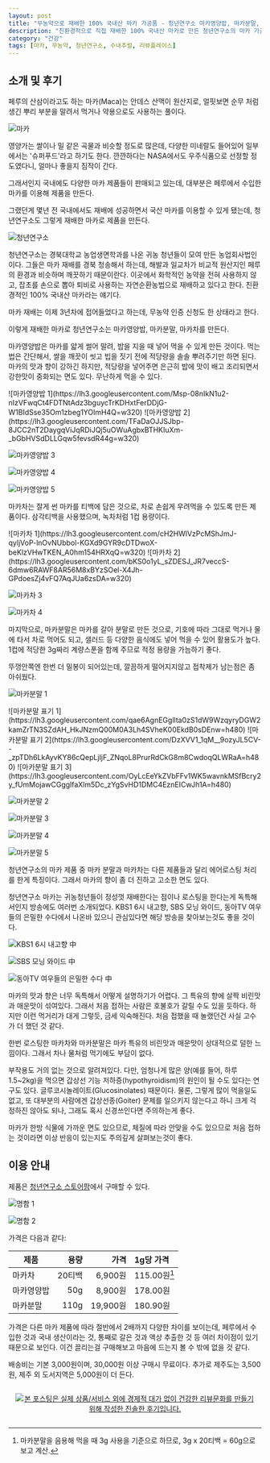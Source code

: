 ```yaml
---
layout: post
title: "무농약으로 재배한 100% 국내산 마카 가공품 - 청년연구소 마카영양밥, 마카분말, 마카차"
description: "친환경적으로 직접 재배한 100% 국내산 마카로 만든 청년연구소의 마카 가공품을 먹어보았다."
category: "건강"
tags: [마카, 무농약, 청년연구소, 수내추럴, 리뷰플레이스]
---
```


## 소개 및 후기

페루의 산삼이라고도 하는 마카(Maca)는 안데스 산맥이 원산지로,
얼핏보면 순무 처럼 생긴 뿌리 부분을
말려서 먹거나 약용으로도 사용하는 풀이다.

![마카](https://lh3.googleusercontent.com/-iCyc207ZBDY/WldKabsuMVI/AAAAAAAAdXU/bYlLkvlllwYFIuZgnV0Ad-OuQyertnNywCE0YBhgL/s560/youthlab-maca.jpg)

영양가는 쌀이나 밀 같은 곡물과 비슷할 정도로 많은데,
다양한 미네랄도 들어있어
일부에서는 '슈퍼푸드'라고 하기도 한다.
깐깐하다는 NASA에서도 우주식품으로 선정할 정도였다니,
얼마나 좋을지 짐작이 간다.

그래서인지 국내에도 다양한 마카 제품들이 판매되고 있는데,
대부분은 페루에서 수입한 마카를 이용해 제품을 만든다.

그랬던게 몇년 전 국내에서도 재배에 성공하면서
국산 마카를 이용할 수 있게 됐는데,
청년연구소도 그렇게 재배한 마카로 제품을 만든다.

![청년연구소](https://lh3.googleusercontent.com/-sgDFhEaw_1g/WldLEKRyPuI/AAAAAAAAdXo/ZRIesgWY22Eq0F-SGuFk9uDjZ9DhL-hGACE0YBhgL/s560/youthlab.jpg)

청년연구소는 경북대학교 농업생면학과를 나온 귀농 청년들이 모여 만든 농업회사법인이다.
그들은 마카 재배를 경북 청송해서 하는데,
해발과 일교차가 비교적 원산지인 페루의 환경과 비슷하며 깨끗하기 때문이란다.
이곳에서 화학적인 농약을 전혀 사용하지 않고,
잡초를 손으로 뽑아 퇴비로 사용하는 자연순환농법으로 재배하고 있다고 한다.
친환경적인 100% 국내산 마카라는 얘기다.

마카 재배는 이제 3년차에 접어들었다고 하는데,
무농약 인증 신청도 한 상태라고 한다.

이렇게 재배한 마카로 청년연구소는 마카영양밥, 마카분말, 마카차를 만든다.

마카영양밥은 마카를 얇게 썰어 말려,
밥을 지을 때 넣어 먹을 수 있게 만든 것이다.
먹는법은 간단해서,
쌀을 깨끗이 씻고 빕을 짓기 전에 적당량을 솔솔 뿌려주기만 하면 된다.
마카의 맛과 향이 강하긴 하지만,
적당량을 넣어주면 은근히 밥에 맛이 배고
조리되면서 강한맛이 중화되는 면도 있다.
무난하게 먹을 수 있다.

<p class="center" markdown="1">
![마카영양밥 1](https://lh3.googleusercontent.com/Msp-08nIkN1u2-nIzVFwqCt4FDTNtAdz3bguycTrKDHxtFerDDjG-W1BIdSse35Om1zbeg1YOlmH4Q=w320)
![마카영양밥 2](https://lh3.googleusercontent.com/TFaDaOJJSJbp-8JCC2nT2DaygqViJqRDiJQj5uOWuAgbxBTHKIuXm-_bGbHVSdDLLGqw5fevsdR44g=w320)
</p>

![마카영양밥 3](https://lh3.googleusercontent.com/RZtP_EZaSEuiLwjwuTfmqveZYjCWnaZm-ohRUBW0m4WLRjk2506YEVA0btjrLzjBQ2Rpua6hzgsJHQ=s560)

![마카영양밥 4](https://lh3.googleusercontent.com/6K-MN6oDP4XKj0T6YLl_n3jaa02jc8ts8eNVy1q3U-wQNgal4RgKRMF5z_PH_eykIHXDzjquxIxltw=s560)

![마카영양밥 5](https://lh3.googleusercontent.com/uHJ2cPSKbsgZWGBW_UrD0SuEJC3YCE03kjud0O-zOg91sb_tL0HfPjK1bFOVSsaBD7QqCY-2cxsIHw=s560)

마카차는 잘게 썬 마카를 티백에 담은 것으로,
차로 손쉽게 우려먹을 수 있도록 만든 제품이다.
삼각티백을 사용했으며, 녹차처럼 1컵 용량이다.

<p class="center" markdown="1">
![마카차 1](https://lh3.googleusercontent.com/cH2HWlVzPcMShJmJ-qyljVoP-lnOvNUbbol-KGXd9GYR9cDTDwoX-beKlzVHwTKEN_A0hm154HRXqQ=w320)
![마카차 2](https://lh3.googleusercontent.com/bKS0o1yL_sZDESJ_JR7veccS-6dmw6RAWF8AR56M8xBYzSOel-X4Jh-GPdoesZj4vFQ7AqJUa6zsDA=w320)
</p>

![마카차 3](https://lh3.googleusercontent.com/O4P1v4PLCLlNTkG0FvBzsHAykwrAKvstQ0zhqK7-2BOS89dmJxN0ux1jGIiRIlaNfkwvAUYuI0cFeQ=s560)

![마카차 4](https://lh3.googleusercontent.com/y7Uvso7xCFRT6OJofWHkHdFHjX5Kl6Bna2nrHFU9gqk1ZjWnawDoaKXUeOOuncr9hFMUAyBG0_tNcQ=s560)

마지막으로,
마카분말은 마카를 갈아 분말로 만든 것으로,
기호에 따라 그대로 먹거나 물에 타서 차로 먹어도 되고,
샐러드 등 다양한 음식에도 넣어 먹을 수 있어 활용도가 높다.
1컵에 적당한 3g짜리 계량스푼을 함께 주므로
적정 용량을 가늠하기 좋다.

뚜껑안쪽엔 한번 더 밀봉이 되어있는데,
깔끔하게 떨어지지않고 접착제가 남는점은 좀 아쉬웠다.

![마카분말 1](https://lh3.googleusercontent.com/2STX4erPDZ2j7QzhLPn8R8yhi7yKz3VH7VfWFleDpgzlb2OS9dEOC6ZQgZb8twxkV8mn0OmezHj4Uw=s560)

<p class="center" markdown="1">
![마카분말 표기 1](https://lh3.googleusercontent.com/qae6AgnEGgllta0zS1dW9WzqyryDGW2kamZrTN3SZdAH_HkJNzmQ00M0A3Lh4SVheK00EkdB0sDEnw=h480)
![마카분말 표기 2](https://lh3.googleusercontent.com/DzXVV1_1qM__9ozyJL5CV--_zpTDh6LkAyvKY86cQepLjIjF_ZNqoL8PrurRdCkG8m8CwdoqQLWRaA=h480)
![마카분말 표기 3](https://lh3.googleusercontent.com/OyLcEeYkZVbFFv1WK5wavnkMSfBcry2y_fUmMojawCGgglfaXlm5Dc_zYgSvHD1DMC4EznEICwJh1A=h480)
</p>

![마카분말 2](https://lh3.googleusercontent.com/gg9f9KcKYitHbLPOrzAhxFYYWaPUKQpOKjwi9PzQY85uiaT75W90echFlSI8V7HaoKEoeWb9JKJhBA=s560)

![마카분말 3](https://lh3.googleusercontent.com/IypU9wz-512JY9qtuI6D-ZfsAxItL1SY_cyp2k7zo0_DVo4QGMne703U7L3U-jshajhi3uSuY_1dDQ=s560)

![마카분말 4](https://lh3.googleusercontent.com/daKS91WC5z5dHulcmwL4O3LLyuW8s8BMOEZuaONfrh1nc2elPnxwFyG1PL3ABEF07jN4ccp2nFTzsw=s560)

![마카분말 5](https://lh3.googleusercontent.com/hVMWMeEnfHwcx29zQGG44H-dxMGaqLgbmGhHxAHFZ9d9v73C31f9SxW3gVqhSi_6AtUAbiXV1J2FyQ=s560)

청년연구소의 마카 제품 중 마카 분말과 마카차는
다른 제품들과 달리 에어로스팅 처리를 한게 특징이다.
그래서 마카의 향이 좀 더 진하고 고소한 면도 있다.

청년연구소 마카는
귀농청년들이 정성껏 재배한다는 점이나
로스팅을 한다는게 독특해서인지 방송에도 여러번 소개되었다.
KBS1 6시 내고향,
SBS 모닝 와이드,
동아TV 여우들의 은밀한 수다에서 나온바 있으니
관심있다면 해당 방송을 찾아보는것도 좋을 것이다.

![KBS1 6시 내고향 中](https://lh3.googleusercontent.com/-vckDVeRRIkA/WldSBOSbX6I/AAAAAAAAdck/j8ur1QtOGeQLPotUOaHbXmoIsi0r9Z76ACE0YBhgL/s560/youthlab-maca-tv-kbs1.jpg)

![SBS 모닝 와이드 中](https://lh3.googleusercontent.com/-gsqpzqj7hIg/WldSLXhIh0I/AAAAAAAAdc0/Duq0z4aAqjEL7-VPfVvZRzOFeOb5OfYkwCE0YBhgL/s560/youthlab-maca-tv-sbs.jpg)

![동아TV 여우들의 은밀한 수다 中](https://lh3.googleusercontent.com/-3xoPkSPGIYg/WldSSvjxUvI/AAAAAAAAddM/JXhJVRTm41sZZdQA-5PIJU3-6JIjx6aNQCE0YBhgL/s560/youthlab-maca-tv-dongatv.jpg)

마카의 맛과 향은 너무 독특해서 어떻게 설명하기가 어렵다.
그 특유의 향에 살짝 비린맛과 매운맛이 섞여있다.
그래서 처음 접하는 사람은 호불호가 갈릴 수도 있을 듯하다.
하지만 이런 먹거리가 대게 그렇듯, 금세 익숙해진다.
처음 접했을 때 놀랬던건 사실 고수가 더 했던 것 같다.

한번 로스팅한 마카차와 마카분말은 마카 특유의 비린맛과 매운맛이 상대적으로 덜한 느낌이다.
그래서 차나 물처럼 먹기에도 부담이 없다.

부작용도 거의 없는 것으로 알려져있다.
다만, 엄청나게 많은 양(예를 들어, 하루 1.5~2kg)을 먹으면
갑상선 기능 저하증(hypothyroidism)의 원인이 될 수도 있다는 연구도 있다.
글루코시놀레이트(Glucosinolates) 때문이다.
물론, 그렇게 많이 먹을일도 없고,
또 대부분의 사람에겐 갑상선종(Goiter) 문제를 일으키지 않는다고 하니
크게 걱정하진 않아도 되나,
그래도 혹시 신경쓰인다면 주의하는게 좋다.

마카가 한방 식물에 가까운 면도 있으므로,
체질에 따라 안맞을 수도 있으므로
처음 접하는 것이라면 이상 반응이 있는지도 주의깊게 살펴보는것이 좋다.



## 이용 안내

제품은 [청년연구소 스토어팜](http://storefarm.naver.com/youthlab10)에서 구매할 수 있다.

![명함 1](https://lh3.googleusercontent.com/hNDwI3WuQ3NlL1W_5Vt5popjwmOAoXOSLFLviC0E0yj4mm_0xMdG-1S_OOBrD5trQesBmvmMxaxozQ=s480)

![명함 2](https://lh3.googleusercontent.com/ca4BfqZW5iIpIOdJYceOej5ppXaOxX64iJxb-M5QsgUbPabV5igiKTIX5BL-miHyOtP8kwh5yaCM8w=s480)

가격은 다음과 같다:

제품       | 용량   | 가격     | 1g당 가격
-----------|-------:|---------:|:-------------
마카차     | 20티백 |  6,900원 | 115.00원[^1]
마카영양밥 |    50g |  8,900원 | 178.00원
마카분말   |   110g | 19,900원 | 180.90원

[^1]: 마카분말을 음용해 먹을 때 3g 사용을 기준으로 하므로, 3g x 20티백 = 60g으로 보고 계산.

가격은 다른 마카 제품에 따라 절반에서 2배까지 다양한 차이를 보이는데,
페루에서 수입한 것과 국내 생산이라는 것,
통째로 갈은 것과 액상 추출한 것 등
여러 차이점이 있기 때문으로 보인다.
이건 끌리는걸 구매해보고 마음에 드는지 볼 수 밖에 없을 것 같다.

배송비는 기본 3,000원이며,
30,000원 이상 구매시 무료이다.
추가로 제주도는 3,500원, 제주 외 도서지역은 5,000원이 더 든다.



<div style="text-align: center; padding: 1em;"><a href="http://reviewplace.co.kr/detail.php?number=11339" target="_blank"><img src="http://reviewplace.co.kr/blog_traffic.php?key=MTEzMzl8cmV6bm9h" border="0" alt="본 포스팅은 실제 상품/서비스 외에 경제적 대가 없이 건강한 리뷰문화를 만들기 위해 작성한 진솔한 후기입니다."></a></div>
